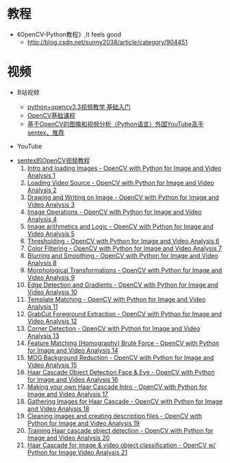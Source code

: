 # 教程

- 《OpenCV-Python教程》,It feels good
    - http://blog.csdn.net/sunny2038/article/category/904451



# 视频
- B站视频
    - [python+opencv3.3视频教学 基础入门](https://www.bilibili.com/video/av24998616)
    - [OpenCV基础课程](https://www.bilibili.com/video/av29600072)
    - [基于OpenCV的图像和视频分析（Python语言）外国YouTube高手sentex，推荐](https://www.bilibili.com/video/av13924091)

- YouTube
* [sentex的OpenCV视频教程](https://www.youtube.com/playlist?list=PLQVvvaa0QuDdttJXlLtAJxJetJcqmqlQq)
    1. [Intro and loading Images  - OpenCV with Python for Image and Video Analysis 1](https://www.youtube.com/watch?v=Z78zbnLlPUA&index=1&list=PLQVvvaa0QuDdttJXlLtAJxJetJcqmqlQq)
    2. [Loading Video Source - OpenCV with Python for Image and Video Analysis 2](https://www.youtube.com/watch?v=Jvf5y21ZqtQ&index=2&list=PLQVvvaa0QuDdttJXlLtAJxJetJcqmqlQq)
    3. [Drawing and Writing on Image - OpenCV with Python for Image and Video Analysis 3](https://www.youtube.com/watch?v=U6uIrq2eh_o&index=3&list=PLQVvvaa0QuDdttJXlLtAJxJetJcqmqlQq)
    4. [Image Operations - OpenCV with Python for Image and Video Analysis 4](https://www.youtube.com/watch?v=1pzk_DIL_wo&index=4&list=PLQVvvaa0QuDdttJXlLtAJxJetJcqmqlQq)
    5. [Image arithmetics and Logic - OpenCV with Python for Image and Video Analysis 5](https://www.youtube.com/watch?v=_gfNpJmWIug&index=5&list=PLQVvvaa0QuDdttJXlLtAJxJetJcqmqlQq)
    6. [Thresholding - OpenCV with Python for Image and Video Analysis 6](https://www.youtube.com/watch?v=jXzkxsT9gxM&index=6&list=PLQVvvaa0QuDdttJXlLtAJxJetJcqmqlQq)
    7. [Color Filtering - OpenCV with Python for Image and Video Analysis 7](https://www.youtube.com/watch?v=CCOXg75HkvM&index=7&list=PLQVvvaa0QuDdttJXlLtAJxJetJcqmqlQq)
    8. [Blurring and Smoothing - OpenCV with Python for Image and Video Analysis 8](https://www.youtube.com/watch?v=sARklx6sgDk&index=8&list=PLQVvvaa0QuDdttJXlLtAJxJetJcqmqlQq)
    9. [Morphological Transformations - OpenCV with Python for Image and Video Analysis 9](https://www.youtube.com/watch?v=YA5u2PI3hF0&index=9&list=PLQVvvaa0QuDdttJXlLtAJxJetJcqmqlQq)
    10. [Edge Detection and Gradients - OpenCV with Python for Image and Video Analysis 10](https://www.youtube.com/watch?v=CJMCoAsK-h0&index=10&list=PLQVvvaa0QuDdttJXlLtAJxJetJcqmqlQq)
    11. [Template Matching - OpenCV with Python for Image and Video Analysis 11](https://www.youtube.com/watch?v=2CZltXv-Gpk&index=11&list=PLQVvvaa0QuDdttJXlLtAJxJetJcqmqlQq)
    12. [GrabCut Foreground Extraction - OpenCV with Python for Image and Video Analysis 12](https://www.youtube.com/watch?v=qxfP13BMhq0&index=12&list=PLQVvvaa0QuDdttJXlLtAJxJetJcqmqlQq)
    13. [Corner Detection - OpenCV with Python for Image and Video Analysis 13](https://www.youtube.com/watch?v=6e6NbNegChU&index=13&list=PLQVvvaa0QuDdttJXlLtAJxJetJcqmqlQq)
    14. [Feature Matching (Homography) Brute Force - OpenCV with Python for Image and Video Analysis 14](https://www.youtube.com/watch?v=UquTAf_9dVA&index=14&list=PLQVvvaa0QuDdttJXlLtAJxJetJcqmqlQq)
    15. [MOG Background Reduction - OpenCV with Python for Image and Video Analysis 15](https://www.youtube.com/watch?v=8-3vl71TjDs&index=15&list=PLQVvvaa0QuDdttJXlLtAJxJetJcqmqlQq)
    16. [Haar Cascade Object Detection Face & Eye - OpenCV with Python for Image and Video Analysis 16](https://www.youtube.com/watch?v=88HdqNDQsEk&index=16&list=PLQVvvaa0QuDdttJXlLtAJxJetJcqmqlQq)
    17. [Making your own Haar Cascade Intro - OpenCV with Python for Image and Video Analysis 17](https://www.youtube.com/watch?v=jG3bu0tjFbk&index=17&list=PLQVvvaa0QuDdttJXlLtAJxJetJcqmqlQq)
    18. [Gathering Images for Haar Cascade - OpenCV with Python for Image and Video Analysis 18](https://www.youtube.com/watch?v=z_6fPS5tDNU&index=18&list=PLQVvvaa0QuDdttJXlLtAJxJetJcqmqlQq)
    19. [Cleaning images and creating description files - OpenCV with Python for Image and Video Analysis 19](https://www.youtube.com/watch?v=t0HOVLK30xQ&index=19&list=PLQVvvaa0QuDdttJXlLtAJxJetJcqmqlQq)
    20. [Training Haar cascade object detection - OpenCV with Python for Image and Video Analysis 20](https://www.youtube.com/watch?v=eay7CgPlCyo&index=20&list=PLQVvvaa0QuDdttJXlLtAJxJetJcqmqlQq)
    21. [Haar Cascade for image & video object classification - OpenCV w/ Python for Image  Video Analysis 21](https://www.youtube.com/watch?v=-Mhy-5YNcG4&index=21&list=PLQVvvaa0QuDdttJXlLtAJxJetJcqmqlQq)
